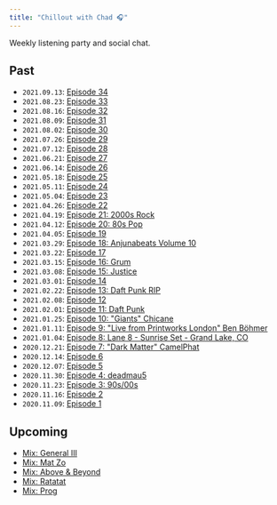 ```yaml
---
title: "Chillout with Chad 🎧"
---
```


Weekly listening party and social chat.

## Past

- `2021.09.13`: [Episode 34](https://music.youtube.com/playlist?list=PLH7YWwiPIVPt67VVMquTFJ7O_wKZ5Du7J)
- `2021.08.23`: [Episode 33](https://music.youtube.com/playlist?list=PLH7YWwiPIVPu9lG2odIaodkfbqSqXRrlr)
- `2021.08.16`: [Episode 32](https://music.youtube.com/playlist?list=PLH7YWwiPIVPsoVwcqfl_vPDoDfRtYjRSV)
- `2021.08.09`: [Episode 31](https://music.youtube.com/playlist?list=PLH7YWwiPIVPu3FaVPv5j_1f9dMvLZLIUr)
- `2021.08.02`: [Episode 30](https://music.youtube.com/playlist?list=PLH7YWwiPIVPv8lTHdtSgyxnBaOJOPu_vU)
- `2021.07.26`: [Episode 29](https://music.youtube.com/playlist?list=PLH7YWwiPIVPuEu_VAc0wTWmvpdHEj2DP4)
- `2021.07.12`: [Episode 28](https://music.youtube.com/playlist?list=PLH7YWwiPIVPv9nDjNkaGkYJduBGVbjQHH)
- `2021.06.21`: [Episode 27](https://music.youtube.com/playlist?list=PLH7YWwiPIVPvUkRHmRg9z0Z0ynQv7DdSJ)
- `2021.06.14`: [Episode 26](https://music.youtube.com/playlist?list=PLH7YWwiPIVPtIGItmpyQ2cxvzHbgn0pYk)
- `2021.05.18`: [Episode 25](https://music.youtube.com/playlist?list=PLH7YWwiPIVPvwKSy8A-5Hr6iiErCfNAlD)
- `2021.05.11`: [Episode 24](https://music.youtube.com/playlist?list=PLH7YWwiPIVPsGxrVj4cjUrL9zKz7TntqZ)
- `2021.05.04`: [Episode 23](https://music.youtube.com/playlist?list=PLH7YWwiPIVPvysCKw0RvxEHc8-R5r_9m9)
- `2021.04.26`: [Episode 22](https://music.youtube.com/playlist?list=PLH7YWwiPIVPtnAyH2Syqw2fCfIG0AhzS4)
- `2021.04.19`: [Episode 21: 2000s Rock](https://music.youtube.com/playlist?list=PLH7YWwiPIVPt0MNCJQ8V8BttGVYL5pBqe)
- `2021.04.12`: [Episode 20: 80s Pop](https://music.youtube.com/playlist?list=PLH7YWwiPIVPsqoKltWLFfARxTLsbZ_xYS)
- `2021.04.05`: [Episode 19](https://music.youtube.com/playlist?list=PLH7YWwiPIVPuO9PQAH33EGinU3Nb8nfwT)
- `2021.03.29`: [Episode 18: Anjunabeats Volume 10](https://music.youtube.com/playlist?list=OLAK5uy_kOuvQbJqZS235F2O0oGXXwTBsw9Kz-8YU)
- `2021.03.22`: [Episode 17](https://music.youtube.com/playlist?list=PLH7YWwiPIVPsK2WI4FEFPv1RB7elh19bi)
- `2021.03.15`: [Episode 16: Grum](https://music.youtube.com/playlist?list=PLH7YWwiPIVPvSWha0DGgEO1L3l6HiqpPG)
- `2021.03.08`: [Episode 15: Justice](https://music.youtube.com/playlist?list=PLH7YWwiPIVPtTREEp8kw_qxEy4Wqz7riZ)
- `2021.03.01`: [Episode 14](https://music.youtube.com/playlist?list=PLH7YWwiPIVPtJMqTiY_6IsqbvQpVsDBEq)
- `2021.02.22`: [Episode 13: Daft Punk RIP](https://music.youtube.com/playlist?list=PLH7YWwiPIVPuWlWRAy-EjIGU7FuI-bWDX)
- `2021.02.08`: [Episode 12](https://music.youtube.com/playlist?list=PLH7YWwiPIVPtV0fiauhD2fzFQc7Rk1YTt)
- `2021.02.01`: [Episode 11: Daft Punk](https://music.youtube.com/playlist?list=PLH7YWwiPIVPtK3YPqeM7hOtDZTyvD124m)
- `2021.01.25`: [Episode 10: "Giants" Chicane](https://music.youtube.com/playlist?list=OLAK5uy_maJby3ycUN0n7B_5Ep1phEJK1CpmmzQY8)
- `2021.01.11`: [Episode 9: "Live from Printworks London" Ben Böhmer](https://music.youtube.com/playlist?list=OLAK5uy_maIL8CKIKhROHwEFncm8RrRO4KeVVCMxs)
- `2021.01.04`: [Episode 8: Lane 8 - Sunrise Set - Grand Lake, CO](https://www.youtube.com/watch?v=n_LcVqqHSY8)
- `2020.12.21`: [Episode 7: "Dark Matter" CamelPhat](https://music.youtube.com/playlist?list=OLAK5uy_n3LiNrVNjJ-Kqw-PyB6SK3Lh6NGz9ORwA)
- `2020.12.14`: [Episode 6](https://music.youtube.com/playlist?list=PLH7YWwiPIVPtR01bB0OST4Oq08lp4sz32)
- `2020.12.07`: [Episode 5](https://music.youtube.com/playlist?list=PLH7YWwiPIVPtjNnAj3QiBLv9jNMLuDegN)
- `2020.11.30`: [Episode 4: deadmau5](https://music.youtube.com/playlist?list=PLH7YWwiPIVPu2QPAZaEUy_XKSiaXFQ-ek)
- `2020.11.23`: [Episode 3: 90s/00s](https://music.youtube.com/playlist?list=PLH7YWwiPIVPuHvIKabHPywRyumOOe-WSt)
- `2020.11.16`: [Episode 2](https://music.youtube.com/playlist?list=PLH7YWwiPIVPsa9pj63B_26UXu1aaU1lJB)
- `2020.11.09`: [Episode 1](https://music.youtube.com/playlist?list=PLH7YWwiPIVPt2m_nJ3WYlyxf-BIdAUmUr)

## Upcoming

- [Mix: General III](https://music.youtube.com/playlist?list=PLH7YWwiPIVPs5VAI8gILnPiiqz4aFN8WW)
- [Mix: Mat Zo](https://music.youtube.com/playlist?list=PLH7YWwiPIVPu6sk4VaeKnrC23E2xtqPYB)
- [Mix: Above & Beyond](https://music.youtube.com/playlist?list=PLH7YWwiPIVPv3sH7Nea7IgzC-56vfEqGQ)
- [Mix: Ratatat](https://music.youtube.com/playlist?list=PLH7YWwiPIVPuwOdW83DnlCACby_CzWyAS)
- [Mix: Prog](https://music.youtube.com/playlist?list=PLH7YWwiPIVPvmC_mDSNVl39PeK-hy0hKe)
